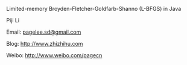 Limited-memory Broyden-Fletcher-Goldfarb-Shanno (L-BFGS) in Java

Piji Li

Email: pagelee.sd@gmail.com

Blog: http://www.zhizhihu.com

Weibo: http://www.weibo.com/pagecn
